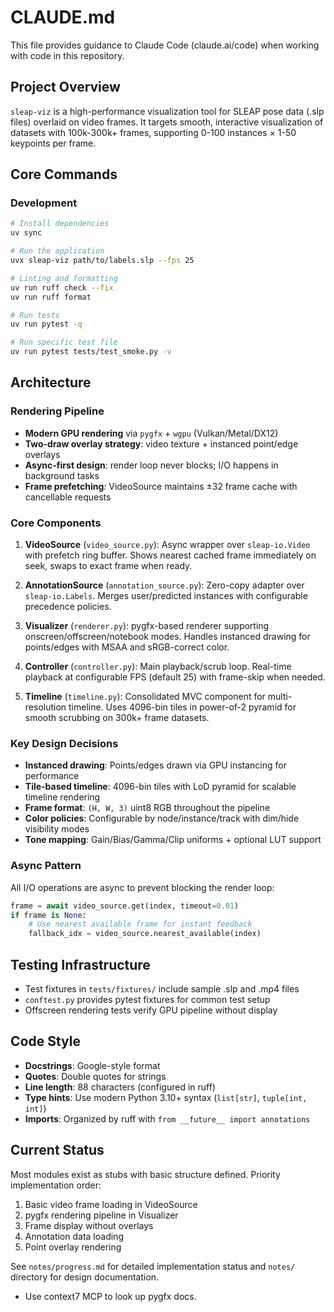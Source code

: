 # CLAUDE.md

This file provides guidance to Claude Code (claude.ai/code) when working with code in this repository.

## Project Overview

`sleap-viz` is a high-performance visualization tool for SLEAP pose data (.slp files) overlaid on video frames. It targets smooth, interactive visualization of datasets with 100k-300k+ frames, supporting 0-100 instances × 1-50 keypoints per frame.

## Core Commands

### Development
```bash
# Install dependencies
uv sync

# Run the application 
uvx sleap-viz path/to/labels.slp --fps 25

# Linting and formatting
uv run ruff check --fix
uv run ruff format  

# Run tests
uv run pytest -q

# Run specific test file
uv run pytest tests/test_smoke.py -v
```

## Architecture

### Rendering Pipeline
- **Modern GPU rendering** via `pygfx` + `wgpu` (Vulkan/Metal/DX12)
- **Two-draw overlay strategy**: video texture + instanced point/edge overlays
- **Async-first design**: render loop never blocks; I/O happens in background tasks
- **Frame prefetching**: VideoSource maintains ±32 frame cache with cancellable requests

### Core Components

1. **VideoSource** (`video_source.py`): Async wrapper over `sleap-io.Video` with prefetch ring buffer. Shows nearest cached frame immediately on seek, swaps to exact frame when ready.

2. **AnnotationSource** (`annotation_source.py`): Zero-copy adapter over `sleap-io.Labels`. Merges user/predicted instances with configurable precedence policies.

3. **Visualizer** (`renderer.py`): pygfx-based renderer supporting onscreen/offscreen/notebook modes. Handles instanced drawing for points/edges with MSAA and sRGB-correct color.

4. **Controller** (`controller.py`): Main playback/scrub loop. Real-time playback at configurable FPS (default 25) with frame-skip when needed.

5. **Timeline** (`timeline.py`): Consolidated MVC component for multi-resolution timeline. Uses 4096-bin tiles in power-of-2 pyramid for smooth scrubbing on 300k+ frame datasets.

### Key Design Decisions

- **Instanced drawing**: Points/edges drawn via GPU instancing for performance
- **Tile-based timeline**: 4096-bin tiles with LoD pyramid for scalable timeline rendering
- **Frame format**: `(H, W, 3)` uint8 RGB throughout the pipeline
- **Color policies**: Configurable by node/instance/track with dim/hide visibility modes
- **Tone mapping**: Gain/Bias/Gamma/Clip uniforms + optional LUT support

### Async Pattern
All I/O operations are async to prevent blocking the render loop:
```python
frame = await video_source.get(index, timeout=0.01)
if frame is None:
    # Use nearest available frame for instant feedback
    fallback_idx = video_source.nearest_available(index)
```

## Testing Infrastructure

- Test fixtures in `tests/fixtures/` include sample .slp and .mp4 files
- `conftest.py` provides pytest fixtures for common test setup
- Offscreen rendering tests verify GPU pipeline without display

## Code Style

- **Docstrings**: Google-style format
- **Quotes**: Double quotes for strings
- **Line length**: 88 characters (configured in ruff)
- **Type hints**: Use modern Python 3.10+ syntax (`list[str]`, `tuple[int, int]`)
- **Imports**: Organized by ruff with `from __future__ import annotations`

## Current Status

Most modules exist as stubs with basic structure defined. Priority implementation order:
1. Basic video frame loading in VideoSource
2. pygfx rendering pipeline in Visualizer  
3. Frame display without overlays
4. Annotation data loading
5. Point overlay rendering

See `notes/progress.md` for detailed implementation status and `notes/` directory for design documentation.
- Use context7 MCP to look up pygfx docs.